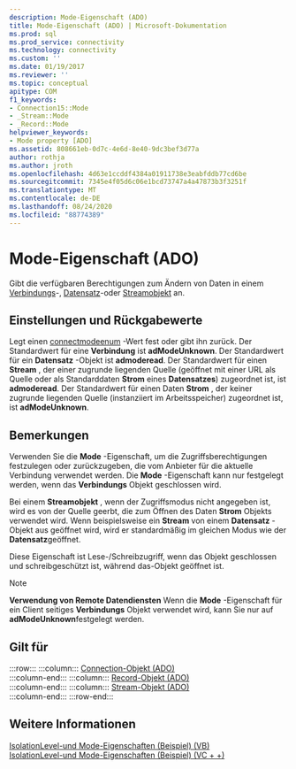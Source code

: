 ```yaml
---
description: Mode-Eigenschaft (ADO)
title: Mode-Eigenschaft (ADO) | Microsoft-Dokumentation
ms.prod: sql
ms.prod_service: connectivity
ms.technology: connectivity
ms.custom: ''
ms.date: 01/19/2017
ms.reviewer: ''
ms.topic: conceptual
apitype: COM
f1_keywords:
- Connection15::Mode
- _Stream::Mode
- _Record::Mode
helpviewer_keywords:
- Mode property [ADO]
ms.assetid: 808661eb-0d7c-4e6d-8e40-9dc3bef3d77a
author: rothja
ms.author: jroth
ms.openlocfilehash: 4d63e1ccddf4384a01911738e3eabfddb77cd6be
ms.sourcegitcommit: 7345e4f05d6c06e1bcd73747a4a47873b3f3251f
ms.translationtype: MT
ms.contentlocale: de-DE
ms.lasthandoff: 08/24/2020
ms.locfileid: "88774389"
---
```

# <a name="mode-property-ado"></a>Mode-Eigenschaft (ADO)
Gibt die verfügbaren Berechtigungen zum Ändern von Daten in einem [Verbindungs](./connection-object-ado.md)-, [Datensatz](./record-object-ado.md)-oder [Streamobjekt](./stream-object-ado.md) an.  
  
## <a name="settings-and-return-values"></a>Einstellungen und Rückgabewerte  
 Legt einen [connectmodeenum](./connectmodeenum.md) -Wert fest oder gibt ihn zurück. Der Standardwert für eine **Verbindung** ist **adModeUnknown**. Der Standardwert für ein **Datensatz** -Objekt ist **admoderead**. Der Standardwert für einen **Stream** , der einer zugrunde liegenden Quelle (geöffnet mit einer URL als Quelle oder als Standarddaten **Strom** eines **Datensatzes**) zugeordnet ist, ist **admoderead**. Der Standardwert für einen Daten **Strom** , der keiner zugrunde liegenden Quelle (instanziiert im Arbeitsspeicher) zugeordnet ist, ist **adModeUnknown**.  
  
## <a name="remarks"></a>Bemerkungen  
 Verwenden Sie die **Mode** -Eigenschaft, um die Zugriffsberechtigungen festzulegen oder zurückzugeben, die vom Anbieter für die aktuelle Verbindung verwendet werden. Die **Mode** -Eigenschaft kann nur festgelegt werden, wenn das **Verbindungs** Objekt geschlossen wird.  
  
 Bei einem **Streamobjekt** , wenn der Zugriffsmodus nicht angegeben ist, wird es von der Quelle geerbt, die zum Öffnen des Daten **Strom** Objekts verwendet wird. Wenn beispielsweise ein **Stream** von einem **Datensatz** -Objekt aus geöffnet wird, wird er standardmäßig im gleichen Modus wie der **Datensatz**geöffnet.  
  
 Diese Eigenschaft ist Lese-/Schreibzugriff, wenn das Objekt geschlossen und schreibgeschützt ist, während das-Objekt geöffnet ist.  
  
> [!NOTE]
>  **Verwendung von Remote Datendiensten** Wenn die **Mode** -Eigenschaft für ein Client seitiges **Verbindungs** Objekt verwendet wird, kann Sie nur auf **adModeUnknown**festgelegt werden.  
  
## <a name="applies-to"></a>Gilt für  

:::row:::
    :::column:::
        [Connection-Objekt (ADO)](./connection-object-ado.md)  
    :::column-end:::
    :::column:::
        [Record-Objekt (ADO)](./record-object-ado.md)  
    :::column-end:::
    :::column:::
        [Stream-Objekt (ADO)](./stream-object-ado.md)  
    :::column-end:::
:::row-end:::

## <a name="see-also"></a>Weitere Informationen  
 [IsolationLevel-und Mode-Eigenschaften (Beispiel) (VB)](./isolationlevel-and-mode-properties-example-vb.md)   
 [IsolationLevel-und Mode-Eigenschaften (Beispiel) (VC + +)](./isolationlevel-and-mode-properties-example-vc.md)